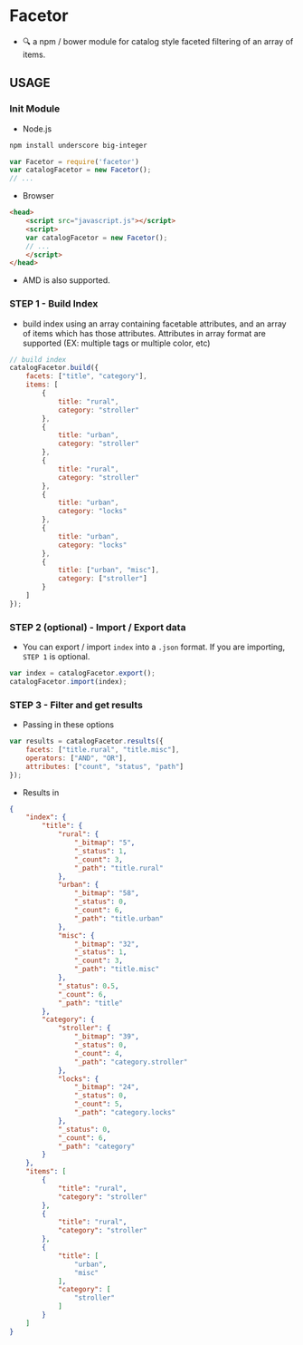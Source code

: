 # Facetor
- 🔍 a npm / bower module for catalog style faceted filtering of an array of items. 

## USAGE

### Init Module

- Node.js
```bash
npm install underscore big-integer
```
```js
var Facetor = require('facetor')
var catalogFacetor = new Facetor();
// ...
```

- Browser
```html
<head>
    <script src="javascript.js"></script>
    <script>
    var catalogFacetor = new Facetor();
    // ...
    </script>
</head>
```

- AMD is also supported.

### STEP 1 - Build Index

- build index using an array containing facetable attributes, and an array of items which has those attributes. Attributes in array format are supported (EX: multiple tags or multiple color, etc)
```js
// build index
catalogFacetor.build({
	facets: ["title", "category"],
	items: [
		{
			title: "rural",
			category: "stroller"
		},
		{
			title: "urban",
			category: "stroller"
		},
		{
			title: "rural",
			category: "stroller"
		},
		{
			title: "urban",
			category: "locks"
		},
		{
			title: "urban",
			category: "locks"
		},
		{
			title: ["urban", "misc"],
			category: ["stroller"]
		}
	]
});
```

### STEP 2 (optional) - Import / Export data
- You can export / import `index` into a `.json` format. If you are importing, `STEP 1` is optional.
```js
var index = catalogFacetor.export();
catalogFacetor.import(index);
```

### STEP 3 - Filter and get results

- Passing in these options
```js
var results = catalogFacetor.results({
	facets: ["title.rural", "title.misc"],
	operators: ["AND", "OR"],
	attributes: ["count", "status", "path"]
});
```

- Results in
```json
{
	"index": {
		"title": {
			"rural": {
				"_bitmap": "5",
				"_status": 1,
				"_count": 3,
				"_path": "title.rural"
			},
			"urban": {
				"_bitmap": "58",
				"_status": 0,
				"_count": 6,
				"_path": "title.urban"
			},
			"misc": {
				"_bitmap": "32",
				"_status": 1,
				"_count": 3,
				"_path": "title.misc"
			},
			"_status": 0.5,
			"_count": 6,
			"_path": "title"
		},
		"category": {
			"stroller": {
				"_bitmap": "39",
				"_status": 0,
				"_count": 4,
				"_path": "category.stroller"
			},
			"locks": {
				"_bitmap": "24",
				"_status": 0,
				"_count": 5,
				"_path": "category.locks"
			},
			"_status": 0,
			"_count": 6,
			"_path": "category"
		}
	},
	"items": [
		{
			"title": "rural",
			"category": "stroller"
		},
		{
			"title": "rural",
			"category": "stroller"
		},
		{
			"title": [
				"urban",
				"misc"
			],
			"category": [
				"stroller"
			]
		}
	]
}
```


